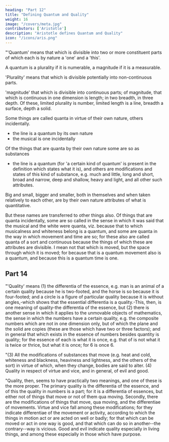 ```yaml
---
heading: "Part 12"
title: "Defining Quantum and Quality"
weight: 16
image: "/covers/meta.jpg"
contributors: ['Aristotle']
description: "Aristotle defines Quantum and Quality"
icon: "/icons/aris.png"
---
```




"'Quantum' means that which is divisible into two or more constituent parts of which each is by nature a 'one' and a 'this'. 

A quantum is a plurality if it is numerable, a magnitude if it is a measurable. 

'Plurality' means that which is divisible potentially into non-continuous parts. 

'magnitude' that which is divisible into continuous parts; of magnitude, that which is continuous in one dimension is length; in two breadth, in three depth. Of these, limited plurality is number, limited length is a line, breadth a surface, depth a solid.

Some things are called quanta in virtue of their own nature, others incidentally.
- the line is a quantum by its own nature
- the musical is one incidentally

Of the things that are quanta by their own nature some are so as substances
- the line is a quantum (for 'a certain kind of quantum' is present in the definition which states what it is), and others are modifications and states of this kind of substance, e.g. much and little, long and short, broad and narrow, deep and shallow, heavy and light, and all other such attributes. 

Big and small, bigger and smaller, both in themselves and when taken relatively to each other, are by their own nature attributes of what is quantitative. 

But these names are transferred to other things also. Of things that are quanta incidentally, some are so called in the sense in which it was said that the musical and the white were quanta, viz. because that to which musicalness and whiteness belong is a quantum, and some are quanta in the way in which movement and time are so; for these also are called quanta of a sort and continuous because the things of which these are attributes are divisible. I mean not that which is moved, but the space through which it is moved; for because that is a quantum movement also is a quantum, and because this is a quantum time is one.


## Part 14

"'Quality' means (1) the differentia of the essence, e.g. man is an animal of a certain quality because he is two-footed, and the horse is so because it is four-footed; and a circle is a figure of particular quality because it is without angles,-which shows that the essential differentia is a quality.-This, then, is one meaning of quality-the differentia of the essence, but (2) there is another sense in which it applies to the unmovable objects of mathematics, the sense in which the numbers have a certain quality, e.g. the composite numbers which are not in one dimension only, but of which the plane and the solid are copies (these are those which have two or three factors); and in general that which exists in the essence of numbers besides quantity is quality; for the essence of each is what it is once, e.g. that of is not what it is twice or thrice, but what it is once; for 6 is once 6.

"(3) All the modifications of substances that move (e.g. heat and cold, whiteness and blackness, heaviness and lightness, and the others of the sort) in virtue of which, when they change, bodies are said to alter. (4) Quality in respect of virtue and vice, and in general, of evil and good.

"Quality, then, seems to have practically two meanings, and one of these is the more proper. The primary quality is the differentia of the essence, and of this the quality in numbers is a part; for it is a differentia of essences, but either not of things that move or not of them qua moving. Secondly, there are the modifications of things that move, qua moving, and the differentiae of movements. Virtue and vice fall among these modifications; for they indicate differentiae of the movement or activity, according to which the things in motion act or are acted on well or badly; for that which can be moved or act in one way is good, and that which can do so in another--the contrary--way is vicious. Good and evil indicate quality especially in living things, and among these especially in those which have purpose.

